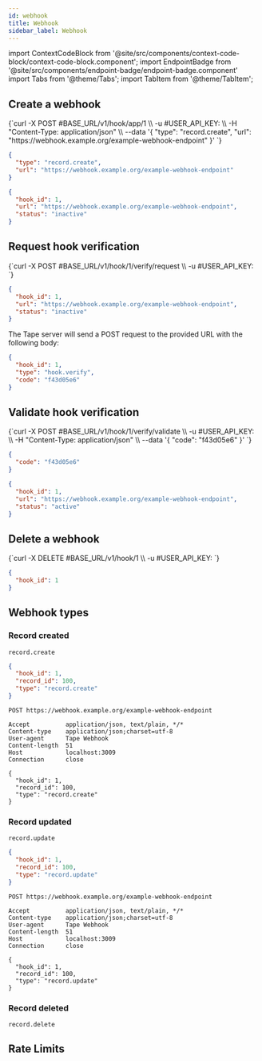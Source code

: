 ```yaml
---
id: webhook
title: Webhook
sidebar_label: Webhook
---
```


import ContextCodeBlock from '@site/src/components/context-code-block/context-code-block.component';
import EndpointBadge from '@site/src/components/endpoint-badge/endpoint-badge.component'
import Tabs from '@theme/Tabs';
import TabItem from '@theme/TabItem';

## Create a webhook

<EndpointBadge method="POST" url="https://api.tapeapp.com/v1/hook/app/{app_id}" />

<Tabs defaultValue="curl">

<TabItem value="curl" label="cURL">
<ContextCodeBlock language="shell" title='➡️      Request'>
{`curl -X POST #BASE_URL/v1/hook/app/1 \\
  -u #USER_API_KEY: \\
  -H "Content-Type: application/json" \\
  --data '{
    "type": "record.create",
    "url": "https://webhook.example.org/example-webhook-endpoint"
  }' 
`}
</ContextCodeBlock>
</TabItem>

<TabItem value="json" label="JSON">

```json title="➡️      Request">
{
  "type": "record.create",
  "url": "https://webhook.example.org/example-webhook-endpoint"
}
```

</TabItem>
</Tabs>

```json title='⬅️      Response'
{
  "hook_id": 1,
  "url": "https://webhook.example.org/example-webhook-endpoint",
  "status": "inactive"
}
```

## Request hook verification

<EndpointBadge method="POST" url="https://api.tapeapp.com/v1/hook/{hook_id}/verify/request" />

<ContextCodeBlock language="shell" title='➡️      Request'>
{`curl -X POST #BASE_URL/v1/hook/1/verify/request \\
  -u #USER_API_KEY:
`}
</ContextCodeBlock>

```json title='⬅️      Response'
{
  "hook_id": 1,
  "url": "https://webhook.example.org/example-webhook-endpoint",
  "status": "inactive"
}
```

The Tape server will send a POST request to the provided URL with the following body:

```json title='⬅️      Incoming request'
{
  "hook_id": 1,
  "type": "hook.verify",
  "code": "f43d05e6"
}
```

## Validate hook verification

<EndpointBadge method="POST" url="https://api.tapeapp.com/v1/hook/{hook_id}/verify/validate" />

<Tabs defaultValue="curl">

<TabItem value="curl" label="cURL">
<ContextCodeBlock language="shell" title='➡️      Request'>
{`curl -X POST #BASE_URL/v1/hook/1/verify/validate \\
  -u #USER_API_KEY: \\
  -H "Content-Type: application/json" \\
  --data '{
    "code": "f43d05e6"
  }' 
`}
</ContextCodeBlock>
</TabItem>

<TabItem value="json" label="JSON">

```json title="➡️      Request">
{
  "code": "f43d05e6"
}
```

</TabItem>
</Tabs>

```json title='⬅️      Response'
{
  "hook_id": 1,
  "url": "https://webhook.example.org/example-webhook-endpoint",
  "status": "active"
}
```

## Delete a webhook

<EndpointBadge method="DELETE" url="https://api.tapeapp.com/v1/hook/{hook_id}" />

<ContextCodeBlock language="shell" title='➡️      Request'>
{`curl -X DELETE #BASE_URL/v1/hook/1 \\
  -u #USER_API_KEY:
`}
</ContextCodeBlock>

```json title='⬅️      Response'
{
  "hook_id": 1
}
```

## Webhook types

### Record created

`record.create`
<Tabs>
<TabItem value="json" label="JSON">

```json title='⬅️      Incoming request'
{
  "hook_id": 1,
  "record_id": 100,
  "type": "record.create"
}
```

</TabItem>

<TabItem value="http" label="HTTP">

```http title='⬅️      Incoming request'
POST https://webhook.example.org/example-webhook-endpoint

Accept          application/json, text/plain, */*
Content-type    application/json;charset=utf-8
User-agent      Tape Webhook
Content-length  51
Host            localhost:3009
Connection      close

{
  "hook_id": 1,
  "record_id": 100,
  "type": "record.create"
}
```

</TabItem>
</Tabs>

### Record updated

`record.update`

<Tabs>
<TabItem value="json" label="JSON">

```json title='⬅️      Incoming request'
{
  "hook_id": 1,
  "record_id": 100,
  "type": "record.update"
}
```

</TabItem>

<TabItem value="http" label="HTTP">

```http title='⬅️      Incoming request'
POST https://webhook.example.org/example-webhook-endpoint

Accept          application/json, text/plain, */*
Content-type    application/json;charset=utf-8
User-agent      Tape Webhook
Content-length  51
Host            localhost:3009
Connection      close

{
  "hook_id": 1,
  "record_id": 100,
  "type": "record.update"
}
```

</TabItem>
</Tabs>

### Record deleted

`record.delete`

## Rate Limits

```

```
